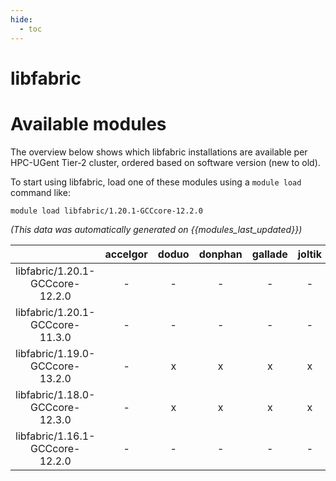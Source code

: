```yaml
---
hide:
  - toc
---
```


libfabric
=========

# Available modules


The overview below shows which libfabric installations are available per HPC-UGent Tier-2 cluster, ordered based on software version (new to old).

To start using libfabric, load one of these modules using a `module load` command like:

```shell
module load libfabric/1.20.1-GCCcore-12.2.0
```

*(This data was automatically generated on {{modules_last_updated}})*  

| |accelgor|doduo|donphan|gallade|joltik|litleo|shinx|
| :---: | :---: | :---: | :---: | :---: | :---: | :---: | :---: |
|libfabric/1.20.1-GCCcore-12.2.0|-|-|-|-|-|x|x|
|libfabric/1.20.1-GCCcore-11.3.0|-|-|-|-|-|x|x|
|libfabric/1.19.0-GCCcore-13.2.0|-|x|x|x|x|x|x|
|libfabric/1.18.0-GCCcore-12.3.0|-|x|x|x|x|x|x|
|libfabric/1.16.1-GCCcore-12.2.0|-|-|-|-|-|x|x|
